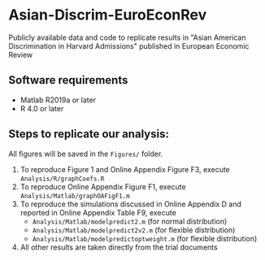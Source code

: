 # Asian-Discrim-EuroEconRev
Publicly available data and code to replicate results in "Asian American Discrimination in Harvard Admissions" published in European Economic Review

## Software requirements

- Matlab R2019a or later
- R 4.0 or later

## Steps to replicate our analysis:
All figures will be saved in the `Figures/` folder.

1. To reproduce Figure 1 and Online Appendix Figure F3, execute `Analysis/R/graphCoefs.R`
2. To reproduce Online Appendix Figure F1, execute `Analysis/Matlab/graphOAFigF1.m`
3. To reproduce the simulations discussed in Online Appendix D and reported in Online Appendix Table F9, execute
    - `Analysis/Matlab/modelpredict2.m` (for normal distribution)
    - `Analysis/Matlab/modelpredict2v2.m` (for flexible distribution)
    - `Analysis/Matlab/modelpredictoptweight.m` (for flexible distribution)
4. All other results are taken directly from the trial documents
